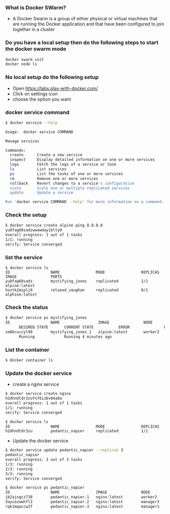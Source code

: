### What is Docker SWarm?
* A Docker Swarm is a group of either physical or virtual machines that are running the Docker application and that have been configured to join together in a cluster

### Do you have a local setup then do the following steps to start the docker swarm mode
``` bash
docker swarm init 
docker node ls

```
### No local setup do the following setup 
* Open https://labs.play-with-docker.com/
* Click on settings icon
* choose the option you want 

### docker service command 
``` bash
$ docker service --help

Usage:  docker service COMMAND

Manage services

Commands:
  create      Create a new service
  inspect     Display detailed information on one or more services
  logs        Fetch the logs of a service or task
  ls          List services
  ps          List the tasks of one or more services
  rm          Remove one or more services
  rollback    Revert changes to a service's configuration
  scale       Scale one or multiple replicated services
  update      Update a service

Run 'docker service COMMAND --help' for more information on a command.
```
### Check the setup
``` bash
$ docker service create alpine ping 8.8.8.8
yu8fag60sadzwwawdayiblty9
overall progress: 1 out of 1 tasks 
1/1: running   
verify: Service converged 
```
### list the service
```
$ docker service ls
ID                  NAME                MODE                REPLICAS            IMAGE               PORTS
yu8fag60sadz        mystifying_jones    replicated          1/1                 alpine:latest       
hoztk2miplj8        relaxed_vaughan     replicated          0/1                 alphine:latest      
```
### Check the status
``` bash
$ docker service ps mystifying_jones
ID                  NAME                 IMAGE               NODE          
      DESIRED STATE       CURRENT STATE           ERROR               PORTS
sm8bcuccyl98        mystifying_jones.1   alpine:latest       worker2       
      Running             Running 4 minutes ago 
```
### List the container
``` bash
$ docker container ls
```
### Update the docker service
* create a nginx service
``` bash
$ docker service create nginx 
h2dhndtdr3zufn76izbv04a8a
overall progress: 1 out of 1 tasks 
1/1: running   
verify: Service converged 

$ docker service ls
ID                  NAME                MODE                REPLICAS            IMAGE               PORTS      
h2dhndtdr3zu        pedantic_napier     replicated          1/1  
```
* Update the docker service
``` bash
$ docker service update pedantic_napier --replicas 3
pedantic_napier
overall progress: 3 out of 3 tasks 
1/3: running   
2/3: running   
3/3: running   
verify: Service converged 
```
``` bash
$ docker service ps pedantic_napier
ID                  NAME                IMAGE               NODE                DESIRED STATE       CURRENT STATE           ERROR               PORTS
jb2ajsgcz738        pedantic_napier.1   nginx:latest        worker2             Running             Running 8 minutes ago                       
3aycezwwhfl3        pedantic_napier.2   nginx:latest        manager3            Running             Running 3 minutes ago                       
rqk1mqaccw3f        pedantic_napier.3   nginx:latest        manager1            Running             Running 3 minutes ago    ```

